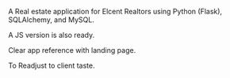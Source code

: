 A Real estate application for Elcent Realtors using Python (Flask), SQLAlchemy, and MySQL.

A JS version is also ready.

Clear app reference with landing page. 


To Readjust to client taste.
